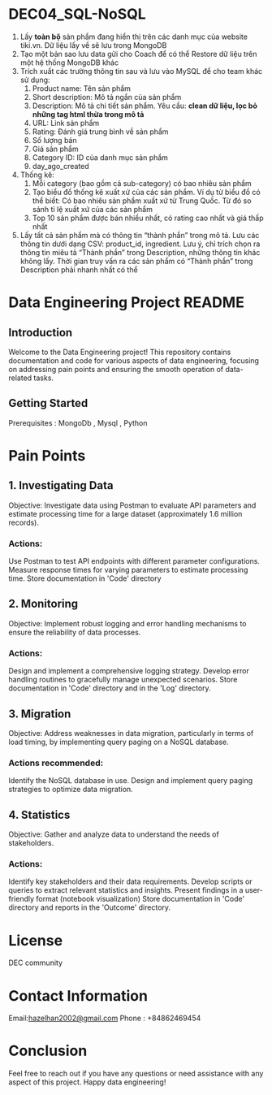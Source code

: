 # DEC04_SQL-NoSQL
1. Lấy **toàn bộ** sản phẩm đang hiển thị trên các danh mục của website tiki.vn. Dữ liệu lấy về sẽ lưu trong MongoDB
2. Tạo một bản sao lưu data gửi cho Coach để có thể Restore dữ liệu trên một hệ thống MongoDB khác
3. Trích xuất các trường thông tin sau và lưu vào MySQL để cho team khác sử dụng:
    1. Product name: Tên sản phẩm 
    2. Short description: Mô tả ngắn của sản phẩm
    3. Description: Mô tả chi tiết sản phẩm. Yêu cầu: **clean dữ liệu, lọc bỏ những tag html thừa trong mô tả**
    4. URL: Link sản phẩm
    5. Rating: Đánh giá trung bình về sản phẩm
    6. Số lượng bán
    7. Giá sản phẩm
    8. Category ID: ID của danh mục sản phẩm
    9. day_ago_created 
4. Thống kê:
    1. Mỗi category (bao gồm cả sub-category) có bao nhiêu sản phẩm
    2. Tạo biểu đồ thống kê xuất xứ của các sản phẩm. Ví dụ từ biểu đồ có thể biết: Có bao nhiêu sản phẩm xuất xứ từ Trung Quốc. Từ đó so sánh tỉ lệ xuất xứ của các sản phẩm
    3. Top 10 sản phẩm được bán nhiều nhất, có rating cao nhất và giá thấp nhất
5. Lấy tất cả sản phẩm mà có thông tin “thành phần” trong mô tả. Lưu các thông tin dưới dạng CSV: product_id, ingredient.
Lưu ý, chỉ trích chọn ra thông tin miêu tả “Thành phần” trong Description, những thông tin khác không lấy. Thời gian truy vấn ra các sản phẩm có “Thành phần” trong Description phải nhanh nhất có thể




# Data Engineering Project README
## Introduction
Welcome to the Data Engineering project! This repository contains documentation and code for various aspects of data engineering, focusing on addressing pain points and ensuring the smooth operation of data-related tasks.

## Getting Started
Prerequisites : MongoDb , Mysql , Python

# Pain Points
## 1. Investigating Data
Objective: Investigate data using Postman to evaluate API parameters and estimate processing time for a large dataset (approximately 1.6 million records).

### Actions:

Use Postman to test API endpoints with different parameter configurations.
Measure response times for varying parameters to estimate processing time.
Store documentation in 'Code' directory 

## 2. Monitoring
Objective: Implement robust logging and error handling mechanisms to ensure the reliability of data processes.

### Actions:

Design and implement a comprehensive logging strategy.
Develop error handling routines to gracefully manage unexpected scenarios.
Store documentation in 'Code' directory and in the 'Log' directory.


## 3. Migration
Objective: Address weaknesses in data migration, particularly in terms of load timing, by implementing query paging on a NoSQL database.

### Actions recommended:

Identify the NoSQL database in use.
Design and implement query paging strategies to optimize data migration.


## 4. Statistics
Objective: Gather and analyze data to understand the needs of stakeholders.

### Actions:

Identify key stakeholders and their data requirements.
Develop scripts or queries to extract relevant statistics and insights.
Present findings in a user-friendly format (notebook visualization)
Store documentation in 'Code' directory and reports in the 'Outcome' directory.


# License
DEC community

# Contact Information
Email:hazelhan2002@gmail.com
Phone : +84862469454

# Conclusion
Feel free to reach out if you have any questions or need assistance with any aspect of this project. Happy data engineering!
